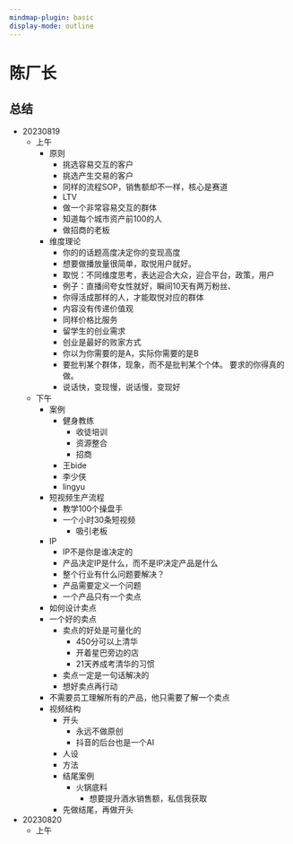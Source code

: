 ```yaml
---
mindmap-plugin: basic
display-mode: outline
---
```


# 陈厂长

## 总结
- 20230819
    - 上午
        - 原则
            - 挑选容易交互的客户
            - 挑选产生交易的客户
            - 同样的流程SOP，销售额却不一样，核心是赛道
            - LTV
            - 做一个非常容易交互的群体
            - 知道每个城市资产前100的人
            - 做招商的老板
        - 维度理论
            - 你的的话题高度决定你的变现高度
            - 想要做播放量很简单，取悦用户就好。
            - 取悦：不同维度思考，表达迎合大众，迎合平台，政策，用户
            - 例子：直播间夸女性就好，瞬间10天有两万粉丝、
            - 你得活成那样的人，才能取悦对应的群体
            - 内容没有传递价值观
            - 同样价格比服务
            - 留学生的创业需求
            - 创业是最好的败家方式
            - 你以为你需要的是A，实际你需要的是B
            - 要批判某个群体，现象，而不是批判某个个体。 要求的你得真的做。
            - 说话快，变现慢，说话慢，变现好
    - 下午
        - 案例
            - 健身教练
                - 收徒培训
                - 资源整合
                - 招商
            - 王bide
            - 李少侠
            - lingyu
        - 短视频生产流程
            - 教学100个操盘手
            - 一个小时30条短视频
                - 吸引老板
        - IP
            - IP不是你是谁决定的
            - 产品决定IP是什么，而不是IP决定产品是什么
            - 整个行业有什么问题要解决？
            - 产品需要定义一个问题
            - 一个产品只有一个卖点
        - 如何设计卖点
        - 一个好的卖点
            - 卖点的好处是可量化的
                - 450分可以上清华
                - 开着星巴旁边的店
                - 21天养成考清华的习惯
            - 卖点一定是一句话解决的
            - 想好卖点再行动
        - 不需要员工理解所有的产品，他只需要了解一个卖点
        - 视频结构
            - 开头
                - 永远不做原创
                - 抖音的后台也是一个AI
            - 人设
            - 方法
            - 结尾案例
                - 火锅底料
                    - 想要提升酒水销售额，私信我获取
            - 先做结尾，再做开头
- 20230820
    - 上午